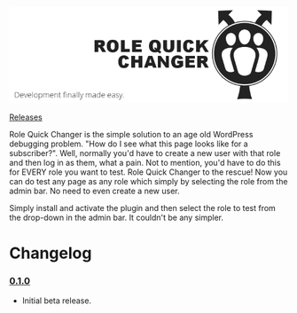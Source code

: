![banner](https://raw.githubusercontent.com/joelworsham/role-quick-changer/master/assets/static/banner-728x250.png)

[Releases](https://github.com/joelworsham/role-quick-changer/releases)

Role Quick Changer is the simple solution to an age old WordPress debugging problem. "How do I see what this page looks like for a subscriber?". Well, normally you'd have to create a new user with that role and then log in as them, what a pain. Not to mention, you'd have to do this for EVERY role you want to test. Role Quick Changer to the rescue! Now you can do test any page as any role which simply by selecting the role from the admin bar. No need to even create a new user.

Simply install and activate the plugin and then select the role to test from the drop-down in the admin bar. It couldn't be any simpler.

# Changelog

### [0.1.0](https://github.com/joelworsham/role-quick-changer/releases/tag/v0.1.0)
* Initial beta release.
